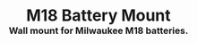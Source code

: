 <!-- 2023-10-28 -->

<h1 align="center">
  M18 Battery Mount
  <br>
  <sup><sub><sup>Wall mount for Milwaukee M18 batteries.<sup></sub>
</h1>
